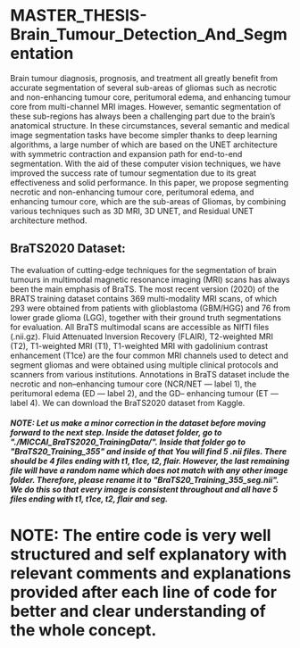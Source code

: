 # MASTER_THESIS-Brain_Tumour_Detection_And_Segmentation

Brain tumour diagnosis, prognosis, and treatment all greatly benefit from accurate segmentation of several sub-areas of gliomas such as necrotic and non-enhancing tumour core, peritumoral edema, and enhancing tumour core from multi-channel MRI images. However, semantic segmentation of these sub-regions has always been a challenging part due to the brain’s anatomical structure.
In these circumstances, several semantic and medical image segmentation tasks have become simpler thanks to deep learning algorithms, a large number of which are based on the UNET architecture with symmetric contraction and expansion path for end-to-end segmentation. With the aid of these computer vision techniques, we have improved the success rate of tumour segmentation due to its great effectiveness and solid performance.
In this paper, we propose segmenting necrotic and non-enhancing tumour core, peritumoral edema, and enhancing tumour core, which are the sub-areas of Gliomas, by combining various techniques such as 3D MRI, 3D UNET, and Residual UNET architecture method.

## BraTS2020 Dataset:

The evaluation of cutting-edge techniques for the segmentation of brain tumours in multimodal magnetic resonance imaging (MRI) scans has always been the main emphasis of BraTS. The most recent version (2020) of the BRATS training dataset contains 369 multi-modality MRI scans, of which 293 were obtained from patients with glioblastoma (GBM/HGG) and 76 from lower grade glioma (LGG), together with their ground truth segmentations for evaluation. 
All BraTS multimodal scans are accessible as NIfTI files (.nii.gz). Fluid Attenuated Inversion Recovery (FLAIR), T2-weighted MRI (T2), T1-weighted MRI (T1), T1-weighted MRI with gadolinium contrast enhancement (T1ce) are the four common MRI channels used to detect and segment gliomas and were obtained using multiple clinical protocols and scanners from various institutions. Annotations in BraTS dataset include the necrotic and non–enhancing tumour core (NCR/NET — label 1), the peritumoral edema (ED — label 2), and the GD– enhancing tumour (ET — label 4).
We can download the BraTS2020 dataset from Kaggle.

##### NOTE: Let us make a minor correction in the dataset before moving forward to the next step. Inside the dataset folder, go to "./MICCAI_BraTS2020_TrainingData/". Inside that folder go to "BraTS20_Training_355" and inside of that You will find 5 .nii files. There should be 4 files ending with t1, t1ce, t2, flair. However, the last remaining file will have a random name which does not match with any other image folder. Therefore, please rename it to "BraTS20_Training_355_seg.nii". We do this so that every image is consistent throughout and all have 5 files ending with t1, t1ce, t2, flair and seg.


# NOTE: The entire code is very well structured and self explanatory with relevant comments and explanations provided after each line of code for better and clear understanding of the whole concept.
